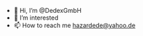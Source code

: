 - 👋 Hi, I’m @DedexGmbH
- 👀 I’m interested 
- 📫 How to reach me hazardede@yahoo.de

<!---
DedexGmbH/DedexGmbH is a ✨ special ✨ repository because its `README.md` (this file) appears on your GitHub profile.
You can click the Preview link to take a look at your changes.
--->
